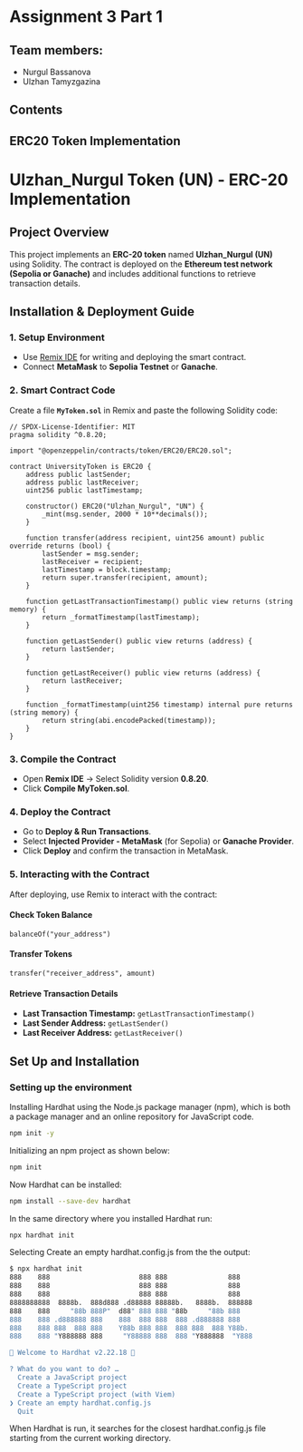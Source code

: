# Assignment 3 Part 1
## Team members:
- Nurgul Bassanova
- Ulzhan Tamyzgazina

## Contents



## ERC20 Token Implementation
# **Ulzhan_Nurgul Token (UN) - ERC-20 Implementation**

## **Project Overview**

This project implements an **ERC-20 token** named **Ulzhan_Nurgul (UN)** using Solidity. The contract is deployed on the **Ethereum test network (Sepolia or Ganache)** and includes additional functions to retrieve transaction details.

## **Installation & Deployment Guide**

### **1. Setup Environment**

- Use [Remix IDE](https://remix.ethereum.org/) for writing and deploying the smart contract.
- Connect **MetaMask** to **Sepolia Testnet** or **Ganache**.

### **2. Smart Contract Code**

Create a file **`MyToken.sol`** in Remix and paste the following Solidity code:

```solidity
// SPDX-License-Identifier: MIT
pragma solidity ^0.8.20;

import "@openzeppelin/contracts/token/ERC20/ERC20.sol";

contract UniversityToken is ERC20 {
    address public lastSender;
    address public lastReceiver;
    uint256 public lastTimestamp;

    constructor() ERC20("Ulzhan_Nurgul", "UN") {
        _mint(msg.sender, 2000 * 10**decimals());
    }

    function transfer(address recipient, uint256 amount) public override returns (bool) {
        lastSender = msg.sender;
        lastReceiver = recipient;
        lastTimestamp = block.timestamp;
        return super.transfer(recipient, amount);
    }

    function getLastTransactionTimestamp() public view returns (string memory) {
        return _formatTimestamp(lastTimestamp);
    }

    function getLastSender() public view returns (address) {
        return lastSender;
    }

    function getLastReceiver() public view returns (address) {
        return lastReceiver;
    }

    function _formatTimestamp(uint256 timestamp) internal pure returns (string memory) {
        return string(abi.encodePacked(timestamp));
    }
}
```

### **3. Compile the Contract**

- Open **Remix IDE** → Select Solidity version **0.8.20**.
- Click **Compile MyToken.sol**.

### **4. Deploy the Contract**

- Go to **Deploy & Run Transactions**.
- Select **Injected Provider - MetaMask** (for Sepolia) or **Ganache Provider**.
- Click **Deploy** and confirm the transaction in MetaMask.

### **5. Interacting with the Contract**

After deploying, use Remix to interact with the contract:

#### **Check Token Balance**

```solidity
balanceOf("your_address")
```

#### **Transfer Tokens**

```solidity
transfer("receiver_address", amount)
```

#### **Retrieve Transaction Details**

- **Last Transaction Timestamp:** `getLastTransactionTimestamp()`
- **Last Sender Address:** `getLastSender()`
- **Last Receiver Address:** `getLastReceiver()`

## Set Up and Installation

### Setting up the environment
Installing Hardhat using the Node.js package manager (npm), which is both a package manager and an online repository for JavaScript code.
```bash
npm init -y
```

Initializing an npm project as shown below:
```bash
npm init
```

Now Hardhat can be installed:
```bash
npm install --save-dev hardhat
```

In the same directory where you installed Hardhat run:
```bash
npx hardhat init
```

Selecting Create an empty hardhat.config.js from the the output:
```bash
$ npx hardhat init
888    888                      888 888               888
888    888                      888 888               888
888    888                      888 888               888
8888888888  8888b.  888d888 .d88888 88888b.   8888b.  888888
888    888     "88b 888P"  d88" 888 888 "88b     "88b 888
888    888 .d888888 888    888  888 888  888 .d888888 888
888    888 888  888 888    Y88b 888 888  888 888  888 Y88b.
888    888 "Y888888 888     "Y88888 888  888 "Y888888  "Y888

👷 Welcome to Hardhat v2.22.18 👷‍

? What do you want to do? …
  Create a JavaScript project
  Create a TypeScript project
  Create a TypeScript project (with Viem)
❯ Create an empty hardhat.config.js
  Quit
```
When Hardhat is run, it searches for the closest hardhat.config.js file starting from the current working directory.

